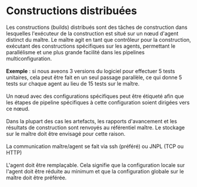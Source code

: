 # Constructions distribuées

Les constructions (builds) distribués sont des tâches de construction dans lesquelles l'exécuteur de la construction est situé sur un nœud d'agent distinct du maître. Le maître agit en tant que contrôleur pour la construction, exécutant des constructions spécifiques sur les agents, permettant le parallélisme et une plus grande facilité dans les pipelines multiconfiguration.
<br><br>
**Exemple** : si nous aveons 3 versions du logiciel pour effectuer 5 tests unitaires, cela peut être fait en un seul passage parallèle, ce qui donne 5 tests sur chaque agent au lieu de 15 tests sur le maître.
<br><br>
Un nœud avec des configurations spécifiques peut être étiqueté afin que les étapes de pipeline spécifiques à cette configuration soient dirigées vers ce nœud.
<br><br>
Dans la plupart des cas les artefacts, les rapports d'avancement et les résultats de construction sont renvoyés au référentiel maître. Le stockage sur le maître doit être envisagé pour cette raison.
<br><br>
La communication maître/agent se fait via ssh (préféré) ou JNPL (TCP ou HTTP)
<br><br>
L'agent doit être remplaçable. Cela signifie que la configuration locale sur l'agent doit être réduite au minimum et que la configuration globale sur le maître doit être préférée.